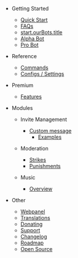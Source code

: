 - Getting Started

  - [Quick Start](/lt/getting-started/quick-start.md)
  - [FAQs](/lt/getting-started/faq.md)
  - [start.ourBots.title](/lt/getting-started/ourBots.md)
  - [Alpha Bot](/lt/getting-started/alpha.md)
  - [Pro Bot](/lt/getting-started/pro.md)

- Reference

  - [Commands](/lt/reference/commands.md)
  - [Configs / Settings](/lt/reference/settings.md)

- Premium

  - [Features](/lt/premium/features.md)

- Modules

  - Invite Management

    - [Custom message](/lt/modules/invites/custom-messages.md)
      - [Examples](/lt/modules/invites/examples.md)

  - Moderation

    - [Strikes](/lt/modules/moderation/strikes.md)
    - [Punishments](/lt/modules/moderation/punishments.md)

  - Music

    - [Overview](/lt/modules/music/overview.md)

- Other

  - [Webpanel](/lt/other/webpanel.md)
  - [Translations](/lt/other/translations.md)
  - [Donating](/lt/other/donating.md)
  - [Support](/lt/other/support.md)
  - [Changelog](/lt/other/changelog.md)
  - [Roadmap](/lt/other/roadmap.md)
  - [Open Source](/lt/other/open-source.md)
